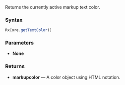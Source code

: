 Returns the currently active markup text color.

### Syntax

```typescript
RxCore.getTextColor()
```

### Parameters

- **None**

### Returns

- **markupcolor** — A color object using HTML notation.